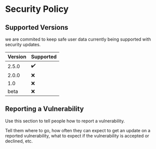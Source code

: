 # Security Policy

## Supported Versions

we are commited to keep safe user data
currently being supported with security updates.

| Version | Supported          |
| ------- | ------------------ |
| 2.5.0   | ✔️ |              |
| 2.0.0   | :x: |              |
| 1.0     | :x: |              |
| beta    | :x: |              |

## Reporting a Vulnerability

Use this section to tell people how to report a vulnerability.

Tell them where to go, how often they can expect to get an update on a
reported vulnerability, what to expect if the vulnerability is accepted or
declined, etc.
